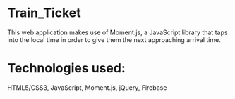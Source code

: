 # Train_Ticket

This web application makes use of Moment.js, a JavaScript library that taps into the local time in order to give them the next approaching arrival time.

# Technologies used:
HTML5/CSS3,
JavaScript,
Moment.js,
jQuery,
Firebase
